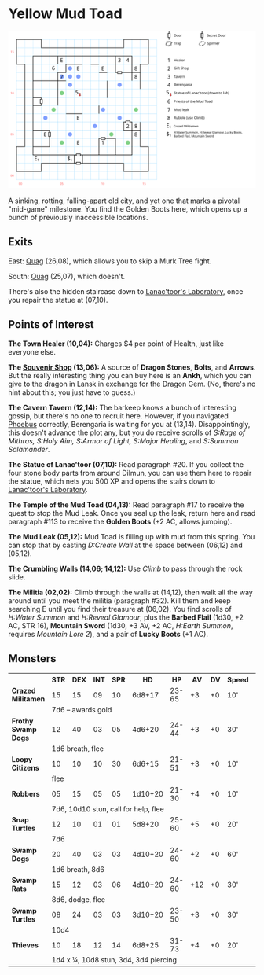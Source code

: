 # Yellow Mud Toad

![map](mud-toad.svg)

A sinking, rotting, falling-apart old city, and yet one that marks a pivotal "mid-game" milestone. You find the Golden Boots here, which opens up a bunch of previously inaccessible locations.

## Exits

East: [Quag](dilmun.md) (26,08), which allows you to skip a Murk Tree fight.

South: [Quag](dilmun.md) (25,07), which doesn't.

There's also the hidden staircase down to [Lanac'toor's Laboratory](lanactoor.md), once you repair the statue at (07,10).

## Points of Interest

**The Town Healer (10,04):** Charges $4 per point of Health, just like everyone else.

**The [Souvenir Shop](../things-and-stuff.md#souvenir-shop) (13,06):** A source of **Dragon Stones**, **Bolts**, and **Arrows**. But the really interesting thing you can buy here is an **Ankh**, which you can give to the dragon in Lansk in exchange for the Dragon Gem. (No, there's no hint about this; you just have to guess.)

**The Cavern Tavern (12,14):** The barkeep knows a bunch of interesting gossip, but there's no one to recruit here. However, if you navigated [Phoebus](phoebus.md) correctly, Berengaria is waiting for you at (13,14). Disappointingly, this doesn't advance the plot any, but you do receive scrolls of *S:Rage of Mithras, S:Holy Aim, S:Armor of Light, S:Major Healing*, and *S:Summon Salamander*.

**The Statue of Lanac'toor (07,10):** Read paragraph #20. If you collect the four stone body parts from around Dilmun, you can use them here to repair the statue, which nets you 500 XP and opens the stairs down to [Lanac'toor's Laboratory](lanactoor.md).

**The Temple of the Mud Toad (04,13):** Read paragraph #17 to receive the quest to stop the Mud Leak. Once you seal up the leak, return here and read paragraph #113 to receive the **Golden Boots** (+2 AC, allows jumping).

**The Mud Leak (05,12):** Mud Toad is filling up with mud from this spring. You can stop that by casting *D:Create Wall* at the space between (06,12) and (05,12).

**The Crumbling Walls (14,06; 14,12):** Use *Climb* to pass through the rock slide.

**The Militia (02,02):** Climb through the walls at (14,12), then walk all the way around until you meet the militia (paragraph #32). Kill them and keep searching E until you find their treasure at (06,02). You find scrolls of *H:Water Summon* and *H:Reveal Glamour*, plus the **Barbed Flail** (1d30, +2 AC, STR 16), **Mountain Sword** (1d30, +3 AV, +2 AC, *H:Earth Summon*, requires *Mountain Lore 2*), and a pair of **Lucky Boots** (+1 AC).

## Monsters

<table>
  <tr>
    <th></th>
    <th>STR</th>
    <th>DEX</th>
    <th>INT</th>
    <th>SPR</th>
    <th>HD</th>
    <th>HP</th>
    <th>AV</th>
    <th>DV</th>
    <th>Speed</th>
    <th>XP</th>
  </tr>
  <tr>
    <td><b>Crazed Militamen</b></td>
    <td>15</td>
    <td>15</td>
    <td>09</td>
    <td>10</td>
    <td>6d8+17</td>
    <td>23-65</td>
    <td>+3</td>
    <td>+0</td>
    <td>10'</td>
    <td>150</td>
  </tr>
  <tr>
    <td></td>
    <td colspan=10>7d6 – awards gold</td>
  </tr>
  <tr>
    <td><b>Frothy Swamp Dogs</b></td>
    <td>12</td>
    <td>40</td>
    <td>03</td>
    <td>05</td>
    <td>4d6+20</td>
    <td>24-44</td>
    <td>+3</td>
    <td>+0</td>
    <td>30'</td>
    <td>170</td>
  </tr>
  <tr>
    <td></td>
    <td colspan=10>1d6 breath, flee</td>
  </tr>
  <tr>
    <td><b>Loopy Citizens</b></td>
    <td>10</td>
    <td>10</td>
    <td>10</td>
    <td>30</td>
    <td>6d6+15</td>
    <td>21-51</td>
    <td>+3</td>
    <td>+0</td>
    <td>10'</td>
    <td>120</td>
  </tr>
  <tr>
    <td></td>
    <td colspan=10>flee</td>
  </tr>
  <tr>
    <td><b>Robbers</b></td>
    <td>05</td>
    <td>15</td>
    <td>05</td>
    <td>05</td>
    <td>1d10+20</td>
    <td>21-30</td>
    <td>+4</td>
    <td>+0</td>
    <td>10'</td>
    <td>150</td>
  </tr>
  <tr>
    <td></td>
    <td colspan=10>7d6, 10d10 stun, call for help, flee</td>
  </tr>
  <tr>
    <td><b>Snap Turtles</b></td>
    <td>12</td>
    <td>10</td>
    <td>01</td>
    <td>01</td>
    <td>5d8+20</td>
    <td>25-60</td>
    <td>+5</td>
    <td>+0</td>
    <td>20'</td>
    <td>150</td>
  </tr>
  <tr>
    <td></td>
    <td colspan=10>7d6</td>
  </tr>
  <tr>
    <td><b>Swamp Dogs</b></td>
    <td>20</td>
    <td>40</td>
    <td>03</td>
    <td>03</td>
    <td>4d10+20</td>
    <td>24-60</td>
    <td>+2</td>
    <td>+0</td>
    <td>60'</td>
    <td>150</td>
  </tr>
  <tr>
    <td></td>
    <td colspan=10>1d6 breath, 8d6</td>
  </tr>
  <tr>
    <td><b>Swamp Rats</b></td>
    <td>15</td>
    <td>12</td>
    <td>03</td>
    <td>06</td>
    <td>4d10+20</td>
    <td>24-60</td>
    <td>+12</td>
    <td>+0</td>
    <td>30'</td>
    <td>120</td>
  </tr>
  <tr>
    <td></td>
    <td colspan=10>8d6, dodge, flee</td>
  </tr>
  <tr>
    <td><b>Swamp Turtles</b></td>
    <td>08</td>
    <td>24</td>
    <td>03</td>
    <td>03</td>
    <td>3d10+20</td>
    <td>23-50</td>
    <td>+3</td>
    <td>+0</td>
    <td>30'</td>
    <td>160</td>
  </tr>
  <tr>
    <td></td>
    <td colspan=10>10d4</td>
  </tr>
  <tr>
    <td><b>Thieves</b></td>
    <td>10</td>
    <td>18</td>
    <td>12</td>
    <td>14</td>
    <td>6d8+25</td>
    <td>31-73</td>
    <td>+4</td>
    <td>+0</td>
    <td>20'</td>
    <td>120</td>
  </tr>
  <tr>
    <td></td>
    <td colspan=10>1d4 x ¼, 10d8 stun, 3d4, 3d4 piercing</td>
  </tr>
</table>